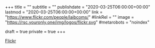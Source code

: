 +++
title = ""
subtitle = ""
publishdate = "2020-03-25T06:00:00+00:00"
lastmod = "2020-03-25T06:00:00+00:00"
link = "https://www.flickr.com/people/laibcoms/"
#linkRel = ""
image = "https://rsc.youronly.one/img/logos/flickr.svg"
#metarobots = "noindex"

draft = true
private = true
+++

[Flickr](https://www.flickr.com/people/laibcoms/ "Flickr")
